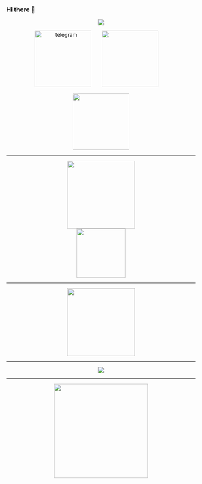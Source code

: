 ### Hi there 👋

<p align="center">
  <a href="https://github.com/php-wiz">
    <img src="https://readme-typing-svg.demolab.com/?lines=Hello,+I'm+PHPwiz+|+echo+'magic';&font=Fira%20Code&center=true&width=440&height=45&color=3F79F7&vCenter=true&pause=1000&size=22" /></a>
</p>

<p align="center">
  <a href="https://www.t.me/PHPwiz"><img width="150px" alt="telegram" title="telegram" src="https://img.shields.io/badge/telegram-PHPwiz-blue?logo=telegram"/></a>
  &#8287;&#8287;&#8287;&#8287;&#8287;
  <a href="https://www.t.me/PHPwizBot"><img width="150px" src="https://img.shields.io/badge/telegram-MyBot-blue?logo=telegram"/></a>
  &#8287;&#8287;&#8287;&#8287;&#8287;
</p>

<p align="center">
  <a href="https://github.com/php-wiz">
    <img width="150px" src="https://komarev.com/ghpvc/?username=php-wiz&color=3F79F7&style=for-the-badge&label=PROFILE+VIEWS" /></a>
</p>

---

<div align="center">
<a href="https://github.com/php-wiz"><img height="180em" src="https://github-readme-stats.vercel.app/api?username=php-wiz&show_icons=true&theme=tokyonight&hide_border=true&count_private=true"/></a>
</div>
<div align="center">
<a href="https://github.com/php-wiz"><img height="130em" src="https://github-readme-stats.vercel.app/api/top-langs/?username=php-wiz&size_weight=0.5&count_weight=0.5&layout=compact&theme=tokyonight&hide_border=true"/></a>
</div>

---

<div align="center">
<a href="https://github.com/php-wiz"><img height="180em" src="https://streak-stats.demolab.com/?user=php-wiz&theme=tokyonight&"/></a>
</div>

---

<p align="center">
  <!-- Typing SVG - https://github.com/DenverCoder1/readme-typing-svg -->
  <a href="https://github.com/php-wiz">
    <img src="https://github-profile-trophy.vercel.app/?username=php-wiz&theme=tokyonight" /></a>
</p>

---

<div align="center">
<a href="https://github.com/php-wiz"><img height="250em" src="https://quotes-github-readme.vercel.app/api?type=horizontal&border=true&author=created+by+php-wiz&theme=algolia&quote=echo+'Magic';+"/></a>
</div>
